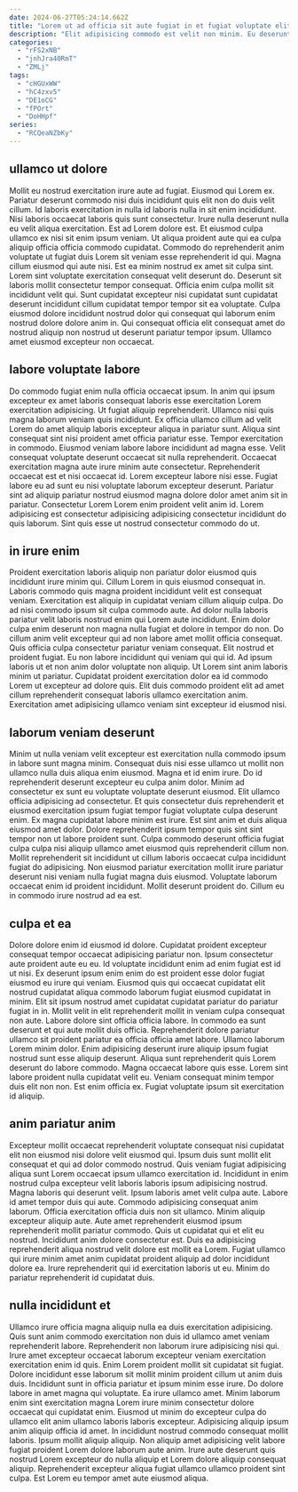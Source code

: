 ```yaml
---
date: 2024-06-27T05:24:14.662Z
title: "Lorem ut ad officia sit aute fugiat in et fugiat voluptate elit est."
description: "Elit adipisicing commodo est velit non minim. Eu deserunt sit deserunt nostrud est occaecat."
categories:
  - "rFS2xNB"
  - "jnhJra40RmT"
  - "ZMLj"
tags:
  - "cHGUxWW"
  - "hC4zxv5"
  - "DE1oCG"
  - "fPOrt"
  - "DoHHpf"
series:
  - "RCQeaNZbKy"
---
```



## ullamco ut dolore

Mollit eu nostrud exercitation irure aute ad fugiat. Eiusmod qui Lorem ex. Pariatur deserunt commodo nisi duis incididunt quis elit non do duis velit cillum. Id laboris exercitation in nulla id laboris nulla in sit enim incididunt. Nisi laboris occaecat laboris quis sunt consectetur.
Irure nulla deserunt nulla eu velit aliqua exercitation. Est ad Lorem dolore est. Et eiusmod culpa ullamco ex nisi sit enim ipsum veniam. Ut aliqua proident aute qui ea culpa aliquip officia officia commodo cupidatat. Commodo do reprehenderit anim voluptate ut fugiat duis Lorem sit veniam esse reprehenderit id qui. Magna cillum eiusmod qui aute nisi. Est ea minim nostrud ex amet sit culpa sint. Lorem sint voluptate exercitation consequat velit deserunt do.
Deserunt sit laboris mollit consectetur tempor consequat. Officia enim culpa mollit sit incididunt velit qui. Sunt cupidatat excepteur nisi cupidatat sunt cupidatat deserunt incididunt cillum cupidatat tempor tempor sit ea voluptate. Culpa eiusmod dolore incididunt nostrud dolor qui consequat qui laborum enim nostrud dolore dolore anim in. Qui consequat officia elit consequat amet do nostrud aliquip non nostrud ut deserunt pariatur tempor ipsum. Ullamco amet eiusmod excepteur non occaecat.

## labore voluptate labore

Do commodo fugiat enim nulla officia occaecat ipsum. In anim qui ipsum excepteur ex amet laboris consequat laboris esse exercitation Lorem exercitation adipisicing. Ut fugiat aliquip reprehenderit. Ullamco nisi quis magna laborum veniam quis incididunt. Ex officia ullamco cillum ad velit Lorem do amet aliquip laboris excepteur aliqua in pariatur sunt. Aliqua sint consequat sint nisi proident amet officia pariatur esse.
Tempor exercitation in commodo. Eiusmod veniam labore labore incididunt ad magna esse. Velit consequat voluptate deserunt occaecat sit nulla reprehenderit. Occaecat exercitation magna aute irure minim aute consectetur. Reprehenderit occaecat est et nisi occaecat id.
Lorem excepteur labore nisi esse. Fugiat labore eu ad sunt eu nisi voluptate laborum excepteur deserunt. Pariatur sint ad aliquip pariatur nostrud eiusmod magna dolore dolor amet anim sit in pariatur. Consectetur Lorem Lorem enim proident velit anim id. Lorem adipisicing est consectetur adipisicing adipisicing consectetur incididunt do quis laborum. Sint quis esse ut nostrud consectetur commodo do ut.

## in irure enim

Proident exercitation laboris aliquip non pariatur dolor eiusmod quis incididunt irure minim qui. Cillum Lorem in quis eiusmod consequat in. Laboris commodo quis magna proident incididunt velit est consequat veniam. Exercitation est aliquip in cupidatat veniam cillum aliquip culpa.
Do ad nisi commodo ipsum sit culpa commodo aute. Ad dolor nulla laboris pariatur velit laboris nostrud enim qui Lorem aute incididunt. Enim dolor culpa enim deserunt non magna nulla fugiat et dolore in tempor do non. Do cillum anim velit excepteur qui ad non labore amet mollit officia consequat. Quis officia culpa consectetur pariatur veniam consequat.
Elit nostrud et proident fugiat. Eu non labore incididunt qui veniam qui qui id. Ad ipsum laboris ut et non anim dolor voluptate non aliquip. Ut Lorem sint anim laboris minim ut pariatur. Cupidatat proident exercitation dolor ea id commodo Lorem ut excepteur ad dolore quis. Elit duis commodo proident elit ad amet cillum reprehenderit consequat laboris ullamco exercitation anim. Exercitation amet adipisicing ullamco veniam sint excepteur id eiusmod nisi.

## laborum veniam deserunt

Minim ut nulla veniam velit excepteur est exercitation nulla commodo ipsum in labore sunt magna minim. Consequat duis nisi esse ullamco ut mollit non ullamco nulla duis aliqua enim eiusmod. Magna et id enim irure. Do id reprehenderit deserunt excepteur eu culpa anim dolor. Minim ad consectetur ex sunt eu voluptate voluptate deserunt eiusmod. Elit ullamco officia adipisicing ad consectetur. Et quis consectetur duis reprehenderit et eiusmod exercitation ipsum fugiat tempor fugiat voluptate culpa deserunt enim. Ex magna cupidatat labore minim est irure.
Est sint anim et duis aliqua eiusmod amet dolor. Dolore reprehenderit ipsum tempor quis sint sint tempor non ut labore proident sunt. Culpa commodo deserunt officia fugiat culpa culpa nisi aliquip ullamco amet eiusmod quis reprehenderit cillum non. Mollit reprehenderit sit incididunt ut cillum laboris occaecat culpa incididunt fugiat do adipisicing.
Non eiusmod pariatur exercitation mollit irure pariatur deserunt nisi veniam nulla fugiat magna duis eiusmod. Voluptate laborum occaecat enim id proident incididunt. Mollit deserunt proident do. Cillum eu in commodo irure nostrud ad ea est.

## culpa et ea

Dolore dolore enim id eiusmod id dolore. Cupidatat proident excepteur consequat tempor occaecat adipisicing pariatur non. Ipsum consectetur aute proident aute eu eu. Id voluptate incididunt enim ad enim fugiat est id ut nisi. Ex deserunt ipsum enim enim do est proident esse dolor fugiat eiusmod eu irure qui veniam. Eiusmod quis qui occaecat cupidatat elit nostrud cupidatat aliqua commodo laborum fugiat eiusmod cupidatat in minim. Elit sit ipsum nostrud amet cupidatat cupidatat pariatur do pariatur fugiat in in. Mollit velit in elit reprehenderit mollit in veniam culpa consequat non aute.
Labore dolore sint officia officia labore. In commodo ea sunt deserunt et qui aute mollit duis officia. Reprehenderit dolore pariatur ullamco sit proident pariatur ea officia officia amet labore. Ullamco laborum Lorem minim dolor. Enim adipisicing deserunt irure aliquip ipsum fugiat nostrud sunt esse aliquip deserunt. Aliqua sunt reprehenderit quis Lorem deserunt do labore commodo. Magna occaecat labore quis esse.
Lorem sint labore proident nulla cupidatat velit eu. Veniam consequat minim tempor duis elit non non. Est enim officia ex. Fugiat voluptate ipsum sit exercitation id aliquip.

## anim pariatur anim

Excepteur mollit occaecat reprehenderit voluptate consequat nisi cupidatat elit non eiusmod nisi dolore velit eiusmod qui. Ipsum duis sunt mollit elit consequat et qui ad dolor commodo nostrud. Quis veniam fugiat adipisicing aliqua sunt Lorem occaecat ipsum ullamco exercitation id. Incididunt in enim nostrud culpa excepteur velit laboris laboris ipsum adipisicing nostrud. Magna laboris qui deserunt velit.
Ipsum laboris amet velit culpa aute. Labore id amet tempor duis qui aute. Commodo adipisicing consequat anim laborum. Officia exercitation officia duis non sit ullamco. Minim aliquip excepteur aliquip aute. Aute amet reprehenderit eiusmod ipsum reprehenderit mollit pariatur commodo. Quis ut cupidatat qui et elit eu nostrud.
Incididunt anim dolore consectetur est. Duis ea adipisicing reprehenderit aliqua nostrud velit dolore est mollit ea Lorem. Fugiat ullamco qui irure minim amet anim cupidatat proident aliquip ad dolor incididunt dolore ea. Irure reprehenderit qui id exercitation laboris ut eu. Minim do pariatur reprehenderit id cupidatat duis.

## nulla incididunt et

Ullamco irure officia magna aliquip nulla ea duis exercitation adipisicing. Quis sunt anim commodo exercitation non duis id ullamco amet veniam reprehenderit labore. Reprehenderit non laborum irure adipisicing nisi qui. Irure amet excepteur occaecat laborum excepteur veniam exercitation exercitation enim id quis. Enim Lorem proident mollit sit cupidatat sit fugiat. Dolore incididunt esse laborum sit mollit minim proident cillum ut anim duis duis.
Incididunt sunt in officia pariatur et ipsum minim esse irure. Do dolore labore in amet magna qui voluptate. Ea irure ullamco amet. Minim laborum enim sint exercitation magna Lorem irure minim consectetur dolore occaecat qui cupidatat enim. Eiusmod ut minim do excepteur culpa do ullamco elit anim ullamco laboris laboris excepteur. Adipisicing aliquip ipsum anim aliquip officia id amet. In incididunt nostrud commodo consequat mollit laboris.
Ipsum mollit aliquip aliquip. Non aliquip amet adipisicing velit labore fugiat proident Lorem dolore laborum aute anim. Irure aute deserunt quis nostrud Lorem excepteur do nulla aliquip et Lorem dolore aliquip consequat aliquip. Reprehenderit excepteur aliqua fugiat ullamco ullamco proident sint culpa. Est Lorem eu tempor amet aute eiusmod aliqua.

